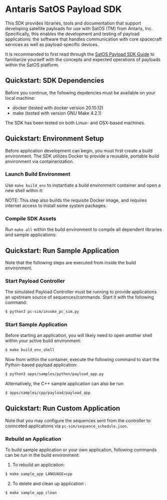 # Antaris SatOS Payload SDK

This SDK provides libraries, tools and documentation that support developing satellite payloads for use with SatOS (TM) from Antaris, Inc.
Specifically, this enables the development and testing of payload applications: the software that handles communication with core spacecraft services as well as payload-specific devices.

It is recommended to first read through the [SatOS Payload SDK Guide](./docs/Antaris_SatOS_Payload_SDK_Guide.pdf) to familiarize yourself with the concepts and expected operations of payloads within the SatOS platform.

## Quickstart: SDK Dependencies

Before you continue, the following depdencies must be available on your local machine:

- docker (tested with docker version 20.10.12)
- make (tested with version GNU Make 4.2.1)

The SDK has been tested on both Linux- and OSX-based machines.

## Quickstart: Environment Setup

Before application development can begin, you must first create a build environment.
The SDK utilizes Docker to provide a reusable, portable build environment via containerization.

### Launch Build Environment

Use `make build_env` to instantiate a build environment container and open a new shell within it:

NOTE: This step also builds the requisite Docker image, and requires internet access to install some system packages.

### Compile SDK Assets

Run `make all` within the build environment to compile all dependent libraries and sample applications:

## Quickstart: Run Sample Application

Note that the following steps are executed from inside the build environment.

### Start Payload Controller

The simulated Payload Controller must be running to provide applications an upstream source of sequences/commands.
Start it with the following command:

```bash
$ python3 pc-sim/invoke_pc_sim.py
```

### Start Sample Application

Before starting an application, you will likely need to open another shell within your active build environment:

```bash
$ make build_env_shell
```

Now from within the container, execute the following command to start the Python-based payload application:

```bash
$ python3 apps/samples/python/payload_app.py
```

Alternatively, the C++ sample application can also be run:

```bash
$ apps/samples/cpp/payload/payload_app
```

## Quickstart: Run Custom Application

Note that you may configure the sequences sent from the controller to connceted applications via `pc-sim/sequence_schedule.json`.

### Rebuild an Application

To build sample application or your own application, following commands can be run in the build environment:

1. To rebuild an application:

```bash
$ make sample_app LANGUAGE=cpp
```

2. To delete and clean up application :

```bash
$ make sample_app_clean
```
